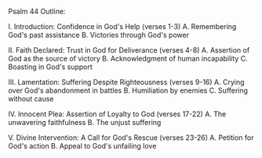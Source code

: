 Psalm 44 Outline:

I. Introduction: Confidence in God's Help (verses 1-3)
   A. Remembering God's past assistance
   B. Victories through God's power

II. Faith Declared: Trust in God for Deliverance (verses 4-8)
   A. Assertion of God as the source of victory
   B. Acknowledgment of human incapability
   C. Boasting in God's support

III. Lamentation: Suffering Despite Righteousness (verses 9-16)
   A. Crying over God's abandonment in battles
   B. Humiliation by enemies
   C. Suffering without cause

IV. Innocent Plea: Assertion of Loyalty to God (verses 17-22)
   A. The unwavering faithfulness
   B. The unjust suffering
   
V. Divine Intervention: A Call for God's Rescue (verses 23-26)
   A. Petition for God's action
   B. Appeal to God's unfailing love